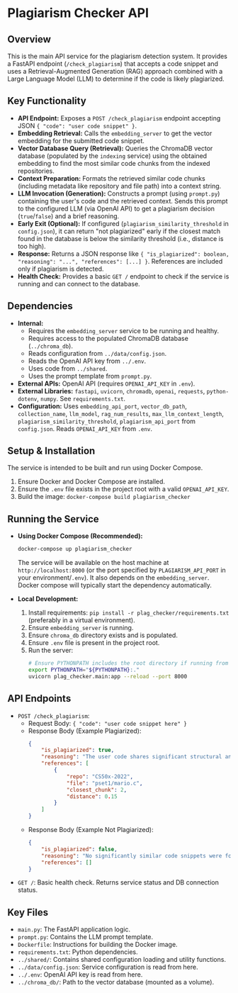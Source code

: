 # Plagiarism Checker API

## Overview

This is the main API service for the plagiarism detection system. It provides a FastAPI endpoint (`/check_plagiarism`) that accepts a code snippet and uses a Retrieval-Augmented Generation (RAG) approach combined with a Large Language Model (LLM) to determine if the code is likely plagiarized.

## Key Functionality

-   **API Endpoint:** Exposes a `POST /check_plagiarism` endpoint accepting JSON `{ "code": "user code snippet" }`.
-   **Embedding Retrieval:** Calls the `embedding_server` to get the vector embedding for the submitted code snippet.
-   **Vector Database Query (Retrieval):** Queries the ChromaDB vector database (populated by the `indexing` service) using the obtained embedding to find the most similar code chunks from the indexed repositories.
-   **Context Preparation:** Formats the retrieved similar code chunks (including metadata like repository and file path) into a context string.
-   **LLM Invocation (Generation):** Constructs a prompt (using `prompt.py`) containing the user's code and the retrieved context. Sends this prompt to the configured LLM (via OpenAI API) to get a plagiarism decision (`true`/`false`) and a brief reasoning.
-   **Early Exit (Optional):** If configured (`plagiarism_similarity_threshold` in `config.json`), it can return "not plagiarized" early if the closest match found in the database is below the similarity threshold (i.e., distance is too high).
-   **Response:** Returns a JSON response like `{ "is_plagiarized": boolean, "reasoning": "...", "references": [...] }`. References are included only if plagiarism is detected.
-   **Health Check:** Provides a basic `GET /` endpoint to check if the service is running and can connect to the database.

## Dependencies

-   **Internal:**
    -   Requires the `embedding_server` service to be running and healthy.
    -   Requires access to the populated ChromaDB database (`../chroma_db`).
    -   Reads configuration from `../data/config.json`.
    -   Reads the OpenAI API key from `../.env`.
    -   Uses code from `../shared`.
    -   Uses the prompt template from `prompt.py`.
-   **External APIs:** OpenAI API (requires `OPENAI_API_KEY` in `.env`).
-   **External Libraries:** `fastapi`, `uvicorn`, `chromadb`, `openai`, `requests`, `python-dotenv`, `numpy`. See `requirements.txt`.
-   **Configuration:** Uses `embedding_api_port`, `vector_db_path`, `collection_name`, `llm_model`, `rag_num_results`, `max_llm_context_length`, `plagiarism_similarity_threshold`, `plagiarism_api_port` from `config.json`. Reads `OPENAI_API_KEY` from `.env`.

## Setup & Installation

The service is intended to be built and run using Docker Compose.

1.  Ensure Docker and Docker Compose are installed.
2.  Ensure the `.env` file exists in the project root with a valid `OPENAI_API_KEY`.
3.  Build the image: `docker-compose build plagiarism_checker`

## Running the Service

-   **Using Docker Compose (Recommended):**
    ```bash
    docker-compose up plagiarism_checker
    ```
    The service will be available on the host machine at `http://localhost:8000` (or the port specified by `PLAGIARISM_API_PORT` in your environment/`.env`). It also depends on the `embedding_server`. Docker compose will typically start the dependency automatically.

-   **Local Development:**
    1.  Install requirements: `pip install -r plag_checker/requirements.txt` (preferably in a virtual environment).
    2.  Ensure `embedding_server` is running.
    3.  Ensure `chroma_db` directory exists and is populated.
    4.  Ensure `.env` file is present in the project root.
    5.  Run the server:
        ```bash
        # Ensure PYTHONPATH includes the root directory if running from root
        export PYTHONPATH="${PYTHONPATH}:."
        uvicorn plag_checker.main:app --reload --port 8000
        ```

## API Endpoints

-   `POST /check_plagiarism`:
    -   Request Body: `{ "code": "user code snippet here" }`
    -   Response Body (Example Plagiarized):
        ```json
        {
            "is_plagiarized": true,
            "reasoning": "The user code shares significant structural and logical similarities with a snippet found in repo 'CS50x-2022', file 'pset1/mario.c'.",
            "references": [
                {
                    "repo": "CS50x-2022",
                    "file": "pset1/mario.c",
                    "closest_chunk": 2,
                    "distance": 0.15
                }
            ]
        }
        ```
    -   Response Body (Example Not Plagiarized):
        ```json
        {
            "is_plagiarized": false,
            "reasoning": "No significantly similar code snippets were found in the reference database.",
            "references": []
        }
        ```
-   `GET /`: Basic health check. Returns service status and DB connection status.

## Key Files

-   `main.py`: The FastAPI application logic.
-   `prompt.py`: Contains the LLM prompt template.
-   `Dockerfile`: Instructions for building the Docker image.
-   `requirements.txt`: Python dependencies.
-   `../shared/`: Contains shared configuration loading and utility functions.
-   `../data/config.json`: Service configuration is read from here.
-   `../.env`: OpenAI API key is read from here.
-   `../chroma_db/`: Path to the vector database (mounted as a volume).